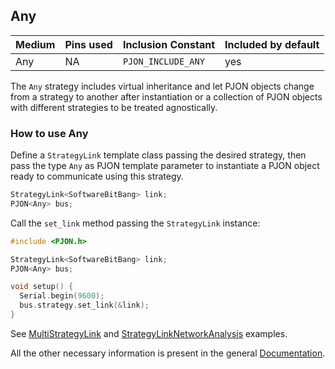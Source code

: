 ## Any

| Medium | Pins used | Inclusion Constant | Included by default |
|--------|-----------|--------------------|---------------------|
| Any    | NA        | `PJON_INCLUDE_ANY` |  yes                |


The `Any` strategy includes virtual inheritance and let PJON objects change from a strategy to another after instantiation or a collection of PJON objects with different strategies to be treated agnostically.

### How to use Any
Define a `StrategyLink` template class passing the desired strategy, then pass the type `Any` as PJON template parameter to instantiate a PJON object ready to communicate using this strategy.
```cpp  
StrategyLink<SoftwareBitBang> link;
PJON<Any> bus;
```
Call the `set_link` method passing the `StrategyLink` instance:
```cpp  
#include <PJON.h>

StrategyLink<SoftwareBitBang> link;
PJON<Any> bus;

void setup() {
  Serial.begin(9600);
  bus.strategy.set_link(&link);
}
```

See [MultiStrategyLink](../../examples/ARDUINO/Local/Any/MultiStrategyLink) and [StrategyLinkNetworkAnalysis](../../examples/ARDUINO/Local/Any/StrategyLinkNetworkAnalysis) examples.

All the other necessary information is present in the general [Documentation](/documentation).
